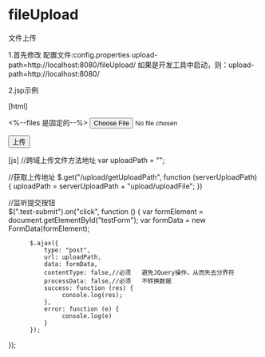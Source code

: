 # fileUpload
文件上传

1.首先修改 配置文件:config.properties
upload-path=http://localhost:8080/fileUpload/
如果是开发工具中启动，则：upload-path=http://localhost:8080/

2.jsp示例

[html]
<form id="testForm" method="post" enctype="multipart/form-data">
    <input type="hidden" name="folder" value="files/test"> <%--files 是固定的--%>
    <input type="file" name="file">
</form>
<button class="test-submit">上传</button>

[js]
//跨域上传文件方法地址
var uploadPath = ""; 
      
//获取上传地址
$.get("/upload/getUploadPath", function (serverUploadPath) {
      uploadPath = serverUploadPath + "upload/uploadFile";
     })
     
//监听提交按钮            
$(".test-submit").on("click", function () {
         var formElement = document.getElementById("testForm");
         var formData = new FormData(formElement);

          $.ajax({
              type: "post",
              url: uploadPath,
              data: formData,
              contentType: false,//必须   避免JQuery操作，从而失去分界符
              processData: false,//必须   不转换数据
              success: function (res) {
                   console.log(res);
              },
              error: function (e) {
                   console.log(e)
              }
          });
});
        
        
        
        
